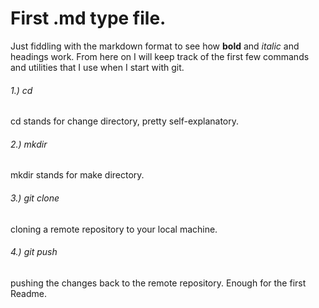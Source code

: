 # First .md type file.
Just fiddling with the markdown format to see how **bold** and *italic* and headings work.
From here on I will keep track of the first few commands and utilities that I use when I start with git.
###### 1.) cd
cd stands for change directory, pretty self-explanatory.
###### 2.) mkdir
mkdir stands for make directory.
###### 3.) git clone 
cloning a remote repository to your local machine.
###### 4.) git push
pushing the changes back to the remote repository.
Enough for the first Readme.